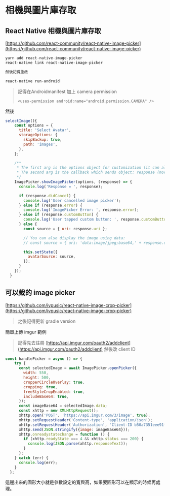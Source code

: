 # 相機與圖片庫存取

## React Native 相機與圖片庫存取

[https://github.com/react-community/react-native-image-picker](https://github.com/react-community/react-native-image-picker)

```javascript
yarn add react-native-image-picker
react-native link react-native-image-picker

然後記得重啟

react-native run-android
```

> 記得在Androidmanifest 加上 camera permission
>
> ```text
> <uses-permission android:name="android.permission.CAMERA" />
> ```

然後

```javascript
selectImage(){
    const options = {
      title: 'Select Avatar',
      storageOptions: {
        skipBackup: true,
        path: 'images',
      },
    };

    /**
     * The first arg is the options object for customization (it can also be null or omitted for default options),
     * The second arg is the callback which sends object: response (more info in the API Reference)
     */
    ImagePicker.showImagePicker(options, (response) => {
      console.log('Response = ', response);

      if (response.didCancel) {
        console.log('User cancelled image picker');
      } else if (response.error) {
        console.log('ImagePicker Error: ', response.error);
      } else if (response.customButton) {
        console.log('User tapped custom button: ', response.customButton);
      } else {
        const source = { uri: response.uri };

        // You can also display the image using data:
        // const source = { uri: 'data:image/jpeg;base64,' + response.data };

        this.setState({
          avatarSource: source,
        });
      }
    });
  }
```

## 可以裁的 image picker

[https://github.com/ivpusic/react-native-image-crop-picker](https://github.com/ivpusic/react-native-image-crop-picker)

> 之後記得更新 gradle version

簡單上傳 imgur 範例

> 記得先去註冊 [https://api.imgur.com/oauth2/addclient](https://api.imgur.com/oauth2/addclient) 然後改 client ID

```javascript
const handlePicker = async () => {
    try {
      const selectedImage = await ImagePicker.openPicker({
        width: 550,
        height: 500,
        cropperCircleOverlay: true,
        cropping: true,
        freeStyleCropEnabled: true,
        includeBase64: true,
      });
      const imageBase64 = selectedImage.data;
      const xhttp = new XMLHttpRequest();
      xhttp.open('POST', 'https://api.imgur.com/3/image', true);
      xhttp.setRequestHeader('Content-type', 'application/json');
      xhttp.setRequestHeader('Authorization', 'Client-ID b50a7351eee91f');
      xhttp.send(JSON.stringify({image: imageBase64}));
      xhttp.onreadystatechange = function () {
        if (xhttp.readyState === 4 && xhttp.status === 200) {
          console.log(JSON.parse(xhttp.responseText));
        }
      };
    } catch (err) {
      console.log(err);
    }
  };
```

這邊出來的圖形大小就是參數設定的寬與高，如果要圓形可以在顯示的時候再處理。

